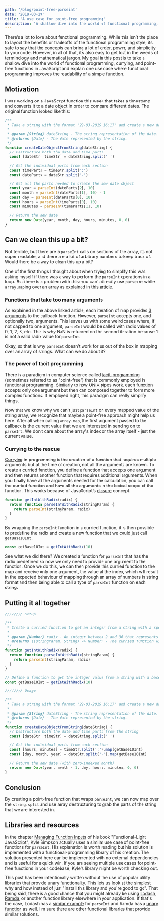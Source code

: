 ```yaml
---
path: '/blog/point-free-parseint'
date: '2019-03-29'
title: 'A use case for point-free programming'
description: 'A shallow dive into the world of functional programming, currying, and point-free functions in JavaScript and explain one use case where functional programming improves the readability of a simple function.'
---
```


There’s a lot to love about functional programming. While this isn’t the place to layout the benefits or tradeoffs of the functional programming style, its safe to say that the concepts can bring a lot of order, power, and simplicity to your code. However, in all of that, it’s also easy to get lost in the weeds of terminology and mathematical jargon. My goal in this post is to take a shallow dive into the world of functional programming, currying, and point-free functions in JavaScript and explain one use case where functional programming improves the readability of a simple function.

## Motivation

I was working on a JavaScript function this week that takes a timestamp and converts it to a date object in order to compare different dates. The original function looked like this:

```js
/**
 * Take a string with the format "22-03-2019 16:17" and create a new date object with it.
 *
 * @param {String} dateString - The string representation of the date.
 * @returns {Date} - The date represented by the string.
 */
function createDateObjectFromString(dateString) {
  // Destructure both the date and time parts
  const [dateStr, timeStr] = dateString.split(' ')

  // Get the individual parts from each section
  const timeParts = timeStr.split(':')
  const dateParts = dateStr.split('-')

  // Get all the parts needed to create the new date object
  const year = parseInt(dateParts[2], 10)
  const month = parseInt(dateParts[1], 10) - 1
  const day = parseInt(dateParts[0], 10)
  const hours = parseInt(timeParts[0], 10)
  const minutes = parseInt(timeParts[1], 10)

  // Return the new date
  return new Date(year, month, day, hours, minutes, 0, 0)
}
```

## Can we clean this up a bit?

Not terrible, but there are 5 `parseInt` calls on sections of the array, its not super readable, and there are a lot of arbitrary numbers to keep track of. Would there be a way to clean this up a bit?

One of the first things I thought about when trying to simplify this was asking myself if there was a way to perform the `parseInt` operations in a loop. But there is a problem with this: you can't directly use `parseInt` while `array.map`ing over an array as explained in [this article](https://raddevon.com/articles/cant-use-parseint-map-javascript).

### Functions that take too many arguments

As explained in the above linked article, each iteration of map provides [3 arguments](https://developer.mozilla.org/en-US/docs/Web/JavaScript/Reference/Global_Objects/Array/map#Syntax) to the callback function. However, `parseInt` accepts one, and optionally two, arguments. This leaves us with some weird cases where, if not capped to one argument, `parseInt` would be called with radix values of 0, 1, 2, 3, etc. This is why NaN is returned on the second iteration because 1 is not a valid radix value for `parseInt`.

Okay, so that is why `parseInt` doesn’t work for us out of the box in mapping over an array of strings. What can we do about it?

### The power of tacit programming

There is a paradigm in computer science called [tacit-programming](https://en.wikipedia.org/wiki/Tacit_programming) (sometimes referred to as "point-free") that is commonly employed in functional programming. Similarly to how UNIX pipes work, each function accepts only one argument but then can composed together to form more complex functions. If employed right, this paradigm can really simplify things.

Now that we know why we can't just `parseInt` on every mapped value of the string array, we recognize that maybe a point-free approach might help us here. After all when calling `array.map`, the first argument passed to the callback is the current value that we are interested in sending on to `parseInt`. We don't care about the array's index or the array itself - just the current value.

### Currying to the rescue

[Currying](https://medium.com/javascript-scene/curry-and-function-composition-2c208d774983) in programming is the creation of a function that requires multiple arguments but at the time of creation, not all the arguments are known. To create a curried function, you define a function that accepts one argument and then returns another function that requires additional arguments. When you finally have all the arguments needed for the calculation, you can call the curried function and have all the arguments in the lexical scope of the function. This works because of JavaScript’s [closure](https://medium.com/javascript-scene/master-the-javascript-interview-what-is-a-closure-b2f0d2152b36) concept.

```js
function getIntWithRadix(radix) {
  return function parseIntWithRadix(stringParam) {
    return parseInt(stringParam, radix)
  }
}
```

By wrapping the `parseInt` function in a curried function, it is then possible to predefine the radix and create a new function that we could just call `getBase10Int`.

```js
const getBase10Int = getIntWithRadix(10)
```

See what we did there? We created a function for `parseInt` that has the radix predefined so now we only need to provide one argument to the function. Once we do this, we can then provide this curried function to the map and receive only one argument, the value at the index, which will result in the expected behaviour of mapping through an array of numbers in string format and then being able to call a type of `parseInt` function on each string.

## Putting it all together

```js
//////// Setup

/**
 * Create a curried function to get an integer from a string with a specified radix.
 *
 * @param {Number} radix - An integer between 2 and 36 that represents the radix of the string.
 * @returns {(stringParam: String) => Number} - The curried function with one argument.
 */
function getIntWithRadix(radix) {
  return function parseIntWithRadix(stringParam) {
    return parseInt(stringParam, radix)
  }
}

// Define a function to get the integer value from a string with a base 10 radix
const getBase10Int = getIntWithRadix(10)

//////// Usage

/**
 * Take a string with the format "22-03-2019 16:17" and create a new date object with it.
 *
 * @param {String} dateString - The string representation of the date.
 * @returns {Date} - The date represented by the string.
 */
function createDateObjectFromString(dateString) {
  // Destructure both the date and time parts from the string
  const [dateStr, timeStr] = dateString.split(' ')

  // Get the individual parts from each section
  const [hours, minutes] = timeStr.split(':').map(getBase10Int)
  const [day, month, year] = dateStr.split('-').map(getBase10Int)

  // Return the new date (with zero-indexed month)
  return new Date(year, month - 1, day, hours, minutes, 0, 0)
}
```

## Conclusion

By creating a point-free function that wraps `parseInt`, we can now map over the `string.split` and use array destructuring to grab the parts of the string that we are interested in.

## Libraries and resources

In the chapter [Managing Function Inputs](https://github.com/getify/Functional-Light-JS/blob/master/manuscript/ch3.md/#no-points) of his book "Functional-Light JavaScript", Kyle Simpson actually uses a similar use case of point-free functions for `parseInt`. His explanation is worth reading but his solution is implemented with a functional-programming library of his creation. The solution presented here can be implemented with no external dependencies and is useful for a quick win. If you are seeing multiple use cases for point-free functions in your codebase, Kyle's library might be worth checking out.

This post has been intentionally written without the use of popular utility libraries that provide unary functionality. This lets us look at the simplest why and how instead of just "install this library and you're good to go". That being said, there is a good chance that you might already be using [Lodash](https://lodash.com/), [Ramda](https://ramdajs.com/), or another function library elsewhere in your application. If that's the case, Lodash has a [similar example](https://github.com/lodash/lodash/wiki/FP-Guide#capped-iteratee-arguments) for `parseInt` and Ramda has a [unary function](https://ramdajs.com/docs/#unary) as well. I'm sure there are other functional libraries that provide similar solutions.
